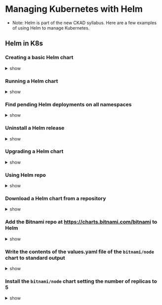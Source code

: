 # Managing Kubernetes with Helm

- Note: Helm is part of the new CKAD syllabus. Here are a few examples of using Helm to manage Kubernetes.

## Helm in K8s

### Creating a basic Helm chart

<details><summary>show</summary>
<p>
</p>
</details>

### Running a Helm chart

<details><summary>show</summary>
<p>
</p>
</details>

### Find pending Helm deployments on all namespaces

<details><summary>show</summary>
<p>
</p>
</details>

### Uninstall a Helm release

<details><summary>show</summary>
<p>
</p>
</details>

### Upgrading a Helm chart

<details><summary>show</summary>
<p>
</p>
</details>

### Using Helm repo

<details><summary>show</summary>
<p>
</p>
</details>

### Download a Helm chart from a repository 

<details><summary>show</summary>
<p>
</p>
</details>

### Add the Bitnami repo at https://charts.bitnami.com/bitnami to Helm
<details><summary>show</summary>
<p>
    
</p>
</details>

### Write the contents of the values.yaml file of the `bitnami/node` chart to standard output
<details><summary>show</summary>
<p>
</p>
</details>

### Install the `bitnami/node` chart setting the number of replicas to 5
<details><summary>show</summary>
<p>
</p>
</details>


